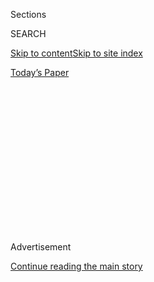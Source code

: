 <div id="app">

<div>

<div>

<div>

<div class="NYTAppHideMasthead css-1q2w90k e1suatyy0">

<div class="section css-ui9rw0 e1suatyy2">

<div class="css-eph4ug er09x8g0">

<div class="css-6n7j50">

</div>

<span class="css-1dv1kvn">Sections</span>

<div class="css-10488qs">

<span class="css-1dv1kvn">SEARCH</span>

</div>

[Skip to content](#site-content)[Skip to site index](#site-index)

</div>

<div class="css-10698na e1huz5gh0">

</div>

</div>

<div id="masthead-bar-one" class="section hasLinks css-15hmgas e1csuq9d3">

<div class="css-uqyvli e1csuq9d0">

</div>

<div class="css-1uqjmks e1csuq9d1">

</div>

<div class="css-9e9ivx">

[](https://myaccount.nytimes.com/auth/login?response_type=cookie&client_id=vi)

</div>

<div class="css-1bvtpon e1csuq9d2">

[Today’s Paper](https://www.nytimes.com/section/todayspaper)

</div>

</div>

</div>

</div>

<div data-aria-hidden="false">

<div id="site-content" role="main">

<div>

<div class="css-1aor85t" style="opacity:0.000000001;z-index:-1;visibility:hidden">

<div class="css-1hqnpie">

<div class="css-epjblv">

<span class="css-17xtcya">[Opinion](/section/opinion)</span><span class="css-x15j1o">|</span><span class="css-fwqvlz">We
Lebanese Thought We Could Survive Anything. We Were Wrong.</span>

</div>

<div class="css-k008qs">

<div class="css-1iwv8en">

<span class="css-18z7m18"></span>

<div>

</div>

</div>

<span class="css-1n6z4y">https://nyti.ms/2D4bZKF</span>

<div class="css-1705lsu">

<div class="css-4xjgmj">

<div class="css-4skfbu" role="toolbar" data-aria-label="Social Media Share buttons, Save button, and Comments Panel with current comment count" data-testid="share-tools">

  - 
  - 
  - 
  - 
    
    <div class="css-6n7j50">
    
    </div>

  - 

</div>

</div>

</div>

</div>

</div>

</div>

<div id="NYT_TOP_BANNER_REGION" class="css-13pd83m">

</div>

<div id="top-wrapper" class="css-1sy8kpn">

<div id="top-slug" class="css-l9onyx">

Advertisement

</div>

[Continue reading the main story](#after-top)

<div class="ad top-wrapper" style="text-align:center;height:100%;display:block;min-height:250px">

<div id="top" class="place-ad" data-position="top" data-size-key="top">

</div>

</div>

<div id="after-top">

</div>

</div>

<div>

<div class="css-v5btjw etb61u70">

<div class="css-v05ibm etb61u71">

[Opinion](/section/opinion)

</div>

</div>

<div id="sponsor-wrapper" class="css-1hyfx7x">

<div id="sponsor-slug" class="css-19vbshk">

Supported by

</div>

[Continue reading the main story](#after-sponsor)

<div id="sponsor" class="ad sponsor-wrapper" style="text-align:center;height:100%;display:block">

</div>

<div id="after-sponsor">

</div>

</div>

<div class="css-186x18t">

</div>

<div class="css-1vkm6nb ehdk2mb0">

# We Lebanese Thought We Could Survive Anything. We Were Wrong.

</div>

The myth of their resilience helped the Lebanese function despite a
miserably corrupt and inept state. No longer.

<div class="css-18e8msd">

<div class="css-vp77d3 epjyd6m0">

<div class="css-1baulvz">

By <span class="css-1baulvz last-byline" itemprop="name">Lina
Mounzer</span>

<div class="css-8atqhb">

Ms. Mounzer is a Lebanese writer and translator.

</div>

</div>

</div>

  - Aug. 3, 2020

  - 
    
    <div class="css-4xjgmj">
    
    <div class="css-d8bdto" role="toolbar" data-aria-label="Social Media Share buttons, Save button, and Comments Panel with current comment count" data-testid="share-tools">
    
      - 
      - 
      - 
      - 
        
        <div class="css-6n7j50">
        
        </div>
    
      - 
    
    </div>
    
    </div>

</div>

<div class="css-79elbk" data-testid="photoviewer-wrapper">

<div class="css-z3e15g" data-testid="photoviewer-wrapper-hidden">

</div>

<div class="css-1a48zt4 ehw59r15" data-testid="photoviewer-children">

![<span class="css-16f3y1r e13ogyst0" data-aria-hidden="true">In July,
the American University of Beirut laid off hundreds of
employees.</span><span class="css-cnj6d5 e1z0qqy90" itemprop="copyrightHolder"><span class="css-1ly73wi e1tej78p0">Credit...</span><span><span>Mohamed
Azakir/Reuters</span></span></span>](https://static01.nyt.com/images/2020/08/04/opinion/04mounzer/merlin_174682458_fd595377-8ee0-40fa-bc2c-e2a4eb6433dc-articleLarge.jpg?quality=75&auto=webp&disable=upscale)

</div>

</div>

</div>

<div class="section meteredContent css-1r7ky0e" name="articleBody" itemprop="articleBody">

<div class="css-1fanzo5 StoryBodyCompanionColumn">

<div class="css-53u6y8">

BEIRUT — Anyone who knows Lebanon has heard this: The Lebanese are
resilient. A reputation earned by weathering an outsize list of
challenges over the years: a 15-year civil war, political tensions with
Syria, wars with Israel and a collapsing public service infrastructure.

Economic collapse, exacerbated by a coronavirus lockdown in March, is
the latest disaster to befall the Lebanese people. Years of financial
maneuvering and debt mismanagement by the government, the banks and the
central bank led to a depletion of the country’s foreign currency
reserves, which caused depreciation of the Lebanese pound — long pegged
to the dollar — by [more than 80
percent](https://www.forbes.com/sites/tatianakoffman/2020/07/09/lebanons-currency-crisis-paves-the-way-to-a-new-future/#5ae751526a17)
since October.

People have [lost their life savings
overnight](https://en.annahar.com/article/1187657-lebanons-banking-crisis-risks-wiping-life-savings-of-thousands),
and prices of food and basic goods **** have inflated [over 50 percent
for the third
month](https://www.reuters.com/article/us-emerging-inflation-graphic/lebanon-follows-venezuela-into-hyperinflation-wilderness-idUSKCN24O20J)
in a row.

Lebanon’s economy is based on services; the country produces little and
imports a lot. The plummeting value of the Lebanese lira and the lack of
access to dollars means many stores can’t afford to remain open.
Salaries that haven’t been slashed outright have lost their spending
power. Tourism, once one of the pillars of the economy, has been
severely hit in recent months from the worsening political and economic
situation and the enforced pandemic lockdown.

</div>

</div>

<div class="css-1fanzo5 StoryBodyCompanionColumn">

<div class="css-53u6y8">

Nearly 1,000 restaurants have been forced to close, and 25,000 people
have [lost their
jobs](https://www.aljazeera.com/ajimpact/lebanons-restaurants-sinking-coronavirus-lockdown-200506095822226.html)
in the restaurant sector alone. Remittances, which once brought enough
dollars into the country to help offset the budget deficit, have been on
the wane for some years now because of lower oil prices in the Gulf,
where many Lebanese work. Data for 2020 is still not in, but remittances
are [set to dwindle
more](https://www.middleeasteye.net/news/coronavirus-egypt-lebanon-jordan-remittance-economy)
as a lack of trust in the banks and travel restrictions mean money
cannot find its way into the country either through bank or in-person
transfers.

The cumulative effect of these factors is that much of the middle class
— about [3.25 million
people](https://foreignpolicy.com/2020/05/21/lebanon-coronavirus-middle-class-poverty/),
or 65 percent of the country — has
[slipped](https://carnegie-mec.org/diwan/82348) into poverty. The poor
are now destitute, near starvation. Once again, people must scramble to
find solutions for the government’s ills.

Facebook [barter
groups](https://www.nytimes.com/2020/07/12/world/middleeast/beirut-lebanon-economic-crisis.html)
have sprung up, with people seeking to exchange whatever they have, in
order to secure what they so desperately need: fancy dresses for baby
formula; a set of drinking glasses for a bag of rice. One man held up a
pharmacy for diapers. Another mugged someone at knife point only to
return, [sobbing and
apologizing](https://www.france24.com/en/20200715-hunger-crimes-on-the-rise-in-crisis-hit-lebanon)
that he is unable to feed his family, that he’s only doing this to
survive.

While the mass protests that erupted on Oct. 17, 2019 — against the
corruption of the ruling elite and the sectarian system they uphold —
succeeded in toppling the government, the new government appointed in
its place has done little to alleviate or address worsening living
conditions.

Misery is now palpable across the country, in the rows of shuttered
shops, in the garbage piling up in different neighborhoods as basic
services are disrupted, and in the [darkness of the nighttime
streets](https://www.washingtonpost.com/world/middle_east/lebanons-rising-power-cuts-add-to-gloom-of-economic-crisis/2020/07/07/95498db4-c05f-11ea-8908-68a2b9eae9e0_story.html)
of Beirut as electricity cuts soar to 20 hours a day.

</div>

</div>

<div class="css-1fanzo5 StoryBodyCompanionColumn">

<div class="css-53u6y8">

It is hard to imagine that this is the same Beirut that has seen so many
[odes to the unparalleled revelry of its bar
scene](https://www.telegraph.co.uk/news/worldnews/middleeast/lebanon/11748872/War-is-a-million-miles-away-when-the-Lebanese-begin-to-party.html)
— the favorite subject and haunt of many a Western journalist — written
in every major newspaper.

Those articles repeatedly peddled the same myth that we are so eager to
believe about ourselves: The Lebanese know how to dance while the
bullets fly, how to repurpose even [war bunkers into
nightclubs](https://www.washingtonpost.com/lifestyle/travel/interior-designer-sarah-a-abdallah-brings-a-global-perspective-to-hotel-lobbies-and-restaurants/2018/02/09/8ef88344-f72a-11e7-a9e3-ab18ce41436a_story.html),
how to find a way around every shortage, because the Lebanese are
resourceful and resilient. It is an idea that has served both as
consolation for difficult living conditions and a point of pride for how
efficiently we manage them.

But now it has become clear that there is nothing truly resilient about
Lebanon except its politicians and ancient warlords, who refuse to step
down, even after their profiteering has bankrupted the country and its
people. And while Lebanese banks have long been [deemed resilient by
economists](https://www.worldfinance.com/strategy/a-resilient-banking-sector-is-allowing-lebanons-economy-to-endure-regional-strife),
the current situation reveals that this designation belongs only to the
bankers themselves.

Even the International Monetary Fund, the so-called “lender of last
resort,” cannot bring the banks to agree on [the audit of financial
losses](https://www.bloomberg.com/news/articles/2020-06-25/lebanon-tallies-up-its-debt-problem-give-or-take-a-few-billion)
required to unlock a loan. Two high-ranking officials have so far
resigned over the stalled negotiations. One of them, Alain Bifani, a
former director general of the Finance Ministry, revealed that bankers
smuggled close to [$6 billion
outside](https://www.nasdaq.com/articles/lebanons-ex-finance-chief-says-banks-smuggled-%246bln-out-report-2020-07-13)
the country while preventing small depositors from withdrawing so much
as $100.

Christine Tohme is the curator and founder of [Ashkal
Alwan](https://ashkalalwan.org/), an organization that supports local
art and cultural production. She started operating it out of her car in
1993, two years after the end of the civil war. Over the last 27 years,
despite a lack of state funding, the organization ran a prestigious art
study program that sees applicants from across the world. This year, the
program was forced to end early when funds meant for students were
seized by the banks. “We all worked so hard to make things better, and
look where we are now,” said Ms. Tohme. “I am so sad about not being
able to dream or see into a future. I am exhausted.”

That exhaustion is heavy in the voices and faces of everyone I
encounter. Perhaps resilience has always been the lie we have been fed
and that we continue to tell ourselves in order to keep functioning
under a state so corrupt it cannot provide a bare minimum of public or
social services.

A state that thinks so little of its people that it bickered over the
pittance of financial aid it promised to hungry families during the
pandemic until devaluation reduced the worth of the aid that each family
was getting from $180 to about $50. And then it was never distributed.

But the protests late last year were evidence that refusing to accept
resilience is also a refusal to accept the conditions that made it
necessary for us to rely on the idea in the first place. A refusal to
find private solutions to problems that should rightfully be solved by
the state. If things seem bleak now, at least there is this: We have
finally come to recognize that a myth is poor consolation for a
half-lived life, no matter how attractive that myth might be.

Lina Mounzer is a Lebanese writer and translator.

*The Times is committed to publishing* [*a diversity of
letters*](https://www.nytimes.com/2019/01/31/opinion/letters/letters-to-editor-new-york-times-women.html)
*to the editor. We’d like to hear what you think about this or any of
our articles. Here are some*
[*tips*](https://help.nytimes.com/hc/en-us/articles/115014925288-How-to-submit-a-letter-to-the-editor)*.
And here’s our email:*
[*letters@nytimes.com*](mailto:letters@nytimes.com)*.*

*Follow The New York Times Opinion section on*
[*Facebook*](https://www.facebook.com/nytopinion)*,* [*Twitter
(@NYTopinion)*](http://twitter.com/NYTOpinion) *and*
[*Instagram*](https://www.instagram.com/nytopinion/)*.*

</div>

</div>

</div>

<div>

</div>

<div>

</div>

<div>

</div>

<div>

<div id="bottom-wrapper" class="css-1ede5it">

<div id="bottom-slug" class="css-l9onyx">

Advertisement

</div>

[Continue reading the main story](#after-bottom)

<div id="bottom" class="ad bottom-wrapper" style="text-align:center;height:100%;display:block;min-height:90px">

</div>

<div id="after-bottom">

</div>

</div>

</div>

</div>

</div>

## Site Index

<div>

</div>

## Site Information Navigation

  - [© <span>2020</span> <span>The New York Times
    Company</span>](https://help.nytimes.com/hc/en-us/articles/115014792127-Copyright-notice)

<!-- end list -->

  - [NYTCo](https://www.nytco.com/)
  - [Contact
    Us](https://help.nytimes.com/hc/en-us/articles/115015385887-Contact-Us)
  - [Work with us](https://www.nytco.com/careers/)
  - [Advertise](https://nytmediakit.com/)
  - [T Brand Studio](http://www.tbrandstudio.com/)
  - [Your Ad
    Choices](https://www.nytimes.com/privacy/cookie-policy#how-do-i-manage-trackers)
  - [Privacy](https://www.nytimes.com/privacy)
  - [Terms of
    Service](https://help.nytimes.com/hc/en-us/articles/115014893428-Terms-of-service)
  - [Terms of
    Sale](https://help.nytimes.com/hc/en-us/articles/115014893968-Terms-of-sale)
  - [Site Map](https://spiderbites.nytimes.com)
  - [Help](https://help.nytimes.com/hc/en-us)
  - [Subscriptions](https://www.nytimes.com/subscription?campaignId=37WXW)

</div>

</div>

</div>

</div>

